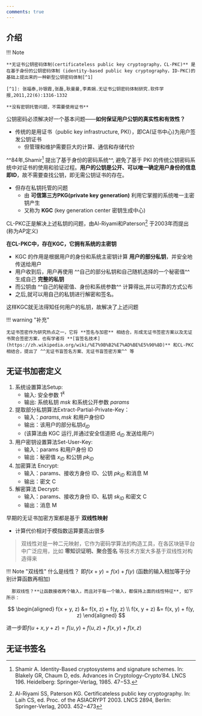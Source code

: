 ```yaml
---
comments: true
---
```


## 介绍

!!! Note

    **无证书公钥密码体制(certificateless public key cryptography，CL-PKC)** 是在基于身份的公钥密码体制 (identity-based public key cryptography，ID-PKC)的基础上提出来的一种新型公钥密码体制[^1]

    [^1]: 张福泰,孙银霞,张磊,耿曼曼,李素娟.无证书公钥密码体制研究.软件学报,2011,22(6):1316-1332

    **没有密钥托管问题，不需要使用证书**

公钥密码必须解决好一个基本问题——**如何保证用户公钥的真实性和有效性？** 

- 传统的是用证书（public key infrastructure, PKI），即CA(证书中心)为用户签发公钥证书
    - 但管理和维护需要巨大的计算、通信和存储代价

^^84年,Shamir[^2] 提出了基于身份的密码系统^^, 避免了基于 PKI 的传统公钥密码系统中对证书的使用和验证过程。**用户的公钥是公开、可以唯一确定用户身份的信息即ID**，故不需要查找公钥，即无需公钥证书的存在。
[^2]: Shamir A. Identity-Based cryptosystems and signature schemes. In: Blakely GR, Chaum D, eds. Advances in Cryptology-Crypto’84. LNCS 196. Heidelberg: Springer-Verlag, 1985. 47−53.

- 但存在私钥托管的问题
    - 由 **可信第三方PKG(private key generation)** 利用它掌握的系统唯一主密钥产生
    - 又称为 **KGC** (key generation center 密钥生成中心)

CL-PKC正是解决上述私钥的问题，由Al-Riyami和Paterson[^3] 于2003年而提出 (称为AP定义)
[^3]: Al-Riyami SS, Paterson KG. Certificateless public key cryptography. In: Laih CS, ed. Proc. of the ASIACRYPT 2003. LNCS 2894, Berlin: Springer-Verlag, 2003. 452−473

**在CL-PKC中，存在KGC，它拥有系统的主密钥**

- KGC 的作用是根据用户的身份和系统主密钥计算 **用户的部分私钥**，并安全地传送给用户
- 用户收到后，用户再使用 ^^自己的部分私钥和自己随机选择的一个秘密值^^ 生成自己 **完整的私钥**
- 而公钥由 ^^自己的秘密值、身份和系统参数^^ 计算得出,并以可靠的方式公布
- 之后,就可以用自己的私钥进行解密和签名。

这样KGC就无法得知任何用户的私钥，故解决了上述问题

!!! warning "补充"

    无证书签密作为研究热点之一，它将 **签名与加密** 相结合，形成无证书签密方案以及无证书聚合签密方案，也有学者将 **[盲签名技术](https://zh.wikipedia.org/wiki/%E7%9B%B2%E7%AD%BE%E5%90%8D)** 和CL-PKC相结合，提出了 ^^无证书盲签名方案、无证书盲签密方案^^ 等

## 无证书加密定义

1. 系统设置算法Setup: 
      - 输入: 安全参数 $1^k$
      - 输出: 系统私钥 $msk$ 和系统公开参数 $params$
2. 提取部分私钥算法Extract-Partial-Private-Key：
      - 输入：$params,msk$ 和用户身份ID
      - 输出：该用户的部分私钥$d_{ID}$
      - (该算法由 KGC 运行,并通过安全信道把 $d_{ID}$ 发送给用户)
3. 用户密钥设置算法Set-User-Key: 
      - 输入：params 和用户身份 ID
      - 输出：秘密值 $x_{ID}$ 和公钥 $pk_{ID}$
4. 加密算法 Encrypt: 
      - 输入：params、接收方身份 ID、公钥 $pk_{ID}$ 和消息 M
      - 输出：密文 C
5. 解密算法 Decrypt:
      - 输入：params、接收方身份 ID、私钥 $sk_{ID}$ 和密文 C
      - 输出：消息 M 


早期的无证书加密方案都是基于 **双线性映射**

- 计算代价相对于模指数运算要高出很多

> 双线性对是一种二元映射，它作为密码学算法的构造工具，在各区块链平台中广泛应用，比如 **零知识证明、聚合签名** 等技术方案大多基于双线性对构造得来

!!! Note "双线性"
      什么是线性？ 即$f(x + y) = f(x) + f(y)$ (函数的输入相加等于分别计算函数再相加)

      那双线性？**让函数接收两个输入，而且对于每一个输入，都保持上面的线性特征**, 如下所示：

$$
\begin{aligned}
      f(x + y, z) &= f(x, z) + f(y, z) \\
      f(x, y + z) &= f(x, y) + f(y, z)
\end{aligned}
$$

进一步即$f(u + x, y + z) = f(u, y) + f(u, z) + f(x, y) + f(x, z)$


## 无证书签名

